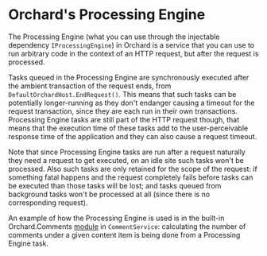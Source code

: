 # Orchard's Processing Engine

The Processing Engine (what you can use through the injectable dependency `IProcessingEngine`) in Orchard is a service that you can use to run arbitrary code in the context of an HTTP request, but after the request is processed.

Tasks queued in the Processing Engine are synchronously executed after the ambient transaction of the request ends, from `DefaultOrchardHost.EndRequest()`. This means that such tasks can be potentially longer-running as they don't endanger causing a timeout for the request transaction, since they are each run in their own transactions. Processing Engine tasks are still part of the HTTP request though, that means that the execution time of these tasks add to the user-perceivable response time of the application and they can also cause a request timeout.

Note that since Processing Engine tasks are run after a request naturally they need a request to get executed, on an idle site such tasks won't be processed. Also such tasks are only retained for the scope of the request: if something fatal happens and the request completely fails before tasks can be executed than those tasks will be lost; and tasks queued from background tasks won't be processed at all (since there is no corresponding request).

An example of how the Processing Engine is used is in the built-in Orchard.Comments [module](Module.md) in `CommentService`: calculating the number of comments under a given content item is being done from a Processing Engine task.
